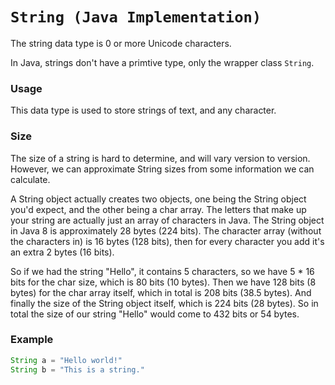 # `String (Java Implementation)`
The string data type is 0 or more Unicode characters. 

In Java, strings don't have a primtive type, only the wrapper class `String`.

### Usage
This data type is used to store strings of text, and any character.

### Size
The size of a string is hard to determine, and will vary version to version. However, we can approximate String sizes from some information we can calculate.

A String object actually creates two objects, one being the String object you'd expect, and the other being a char array. The letters that make up your string are actually just an array of characters in Java. The String object in Java 8 is approximately 28 bytes (224 bits). The character array (without the characters in) is 16 bytes (128 bits), then for every character you add it's an extra 2 bytes (16 bits).

So if we had the string "Hello", it contains 5 characters, so we have 5 * 16 bits for the char size, which is 80 bits (10 bytes). Then we have 128 bits (8 bytes) for the char array itself, which in total is 208 bits (38.5 bytes). And finally the size of the String object itself, which is 224 bits (28 bytes). So in total the size of our string "Hello" would come to 432 bits or 54 bytes.

### Example
```java
String a = "Hello world!"
String b = "This is a string."
```
